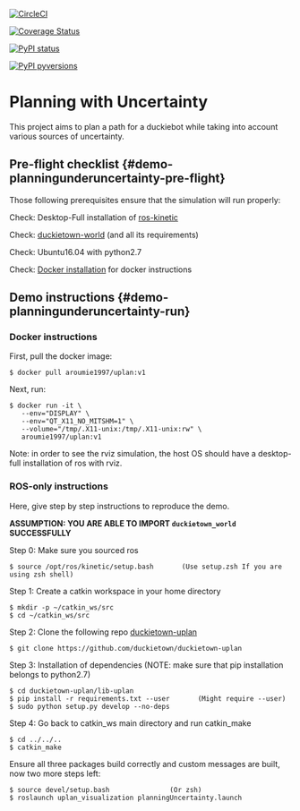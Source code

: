 [![CircleCI](https://circleci.com/gh/duckietown/duckietown-uplan.svg?style=shield)](https://circleci.com/gh/duckietown/duckietown-uplan)

[![Coverage Status](https://coveralls.io/repos/github/duckietown/duckietown-uplan/badge.svg?branch=master18&service=github)](https://coveralls.io/github/duckietown/duckietown-uplan?branch=master18)

[![PyPI status](https://img.shields.io/pypi/status/duckietown-uplan.svg)](https://pypi.python.org/pypi/duckietown-uplan/)


[![PyPI pyversions](https://img.shields.io/pypi/pyversions/duckietown-uplan.svg)](https://pypi.python.org/pypi/duckietown-uplan/)


# Planning with Uncertainty

This project aims to plan a path for a duckiebot while taking into account various sources of uncertainty.

## Pre-flight checklist {#demo-planningunderuncertainty-pre-flight}

Those following prerequisites ensure that the simulation will run properly:

Check: Desktop-Full installation of [ros-kinetic](http://wiki.ros.org/kinetic/Installation/Ubuntu)

Check: [duckietown-world](https://github.com/duckietown/duckietown-world) (and all its requirements)

Check: Ubuntu16.04 with python2.7

Check: [Docker installation](https://docs.docker.com/install/linux/docker-ce/ubuntu/#install-docker-ce) for docker instructions


## Demo instructions {#demo-planningunderuncertainty-run}

### Docker instructions

First, pull the docker image:

    $ docker pull aroumie1997/uplan:v1
    
Next, run:

```
$ docker run -it \
   --env="DISPLAY" \
   --env="QT_X11_NO_MITSHM=1" \
   --volume="/tmp/.X11-unix:/tmp/.X11-unix:rw" \
   aroumie1997/uplan:v1

```

Note: in order to see the rviz simulation, the host OS should have a desktop-full installation of ros with rviz.

### ROS-only instructions

Here, give step by step instructions to reproduce the demo.

**ASSUMPTION: YOU ARE ABLE TO IMPORT `duckietown_world` SUCCESSFULLY**

Step 0: Make sure you sourced ros

    $ source /opt/ros/kinetic/setup.bash       (Use setup.zsh If you are using zsh shell)

Step 1: Create a catkin workspace in your home directory

    $ mkdir -p ~/catkin_ws/src
    $ cd ~/catkin_ws/src
  
Step 2: Clone the following repo [duckietown-uplan](https://github.com/duckietown/duckietown-uplan) 

    $ git clone https://github.com/duckietown/duckietown-uplan

Step 3: Installation of dependencies (NOTE: make sure that pip installation belongs to python2.7)

    $ cd duckietown-uplan/lib-uplan
    $ pip install -r requirements.txt --user       (Might require --user)
    $ sudo python setup.py develop --no-deps
    
Step 4: Go back to catkin_ws main directory and run catkin_make

    $ cd ../../..
    $ catkin_make
    
Ensure all three packages build correctly and custom messages are built, now two more steps left:

    $ source devel/setup.bash               (Or zsh)
    $ roslaunch uplan_visualization planningUncertainty.launch
